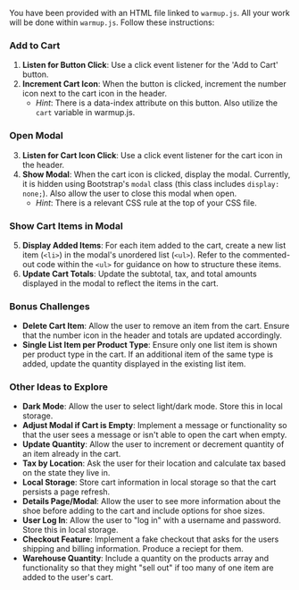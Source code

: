 You have been provided with an HTML file linked to `warmup.js`. All your work will be done within `warmup.js`. Follow these instructions:

### Add to Cart

1. **Listen for Button Click**: Use a click event listener for the 'Add to Cart' button.
2. **Increment Cart Icon**: When the button is clicked, increment the number icon next to the cart icon in the header.
   - _Hint_: There is a data-index attribute on this button. Also utilize the `cart` variable in warmup.js.

### Open Modal

3. **Listen for Cart Icon Click**: Use a click event listener for the cart icon in the header.
4. **Show Modal**: When the cart icon is clicked, display the modal. Currently, it is hidden using Bootstrap's `modal` class (this class includes `display: none;`). Also allow the user to close this modal when open.
   - _Hint_: There is a relevant CSS rule at the top of your CSS file.

### Show Cart Items in Modal

5. **Display Added Items**: For each item added to the cart, create a new list item (`<li>`) in the modal's unordered list (`<ul>`). Refer to the commented-out code within the `<ul>` for guidance on how to structure these items.
6. **Update Cart Totals**: Update the subtotal, tax, and total amounts displayed in the modal to reflect the items in the cart.

### Bonus Challenges

- **Delete Cart Item**: Allow the user to remove an item from the cart. Ensure that the number icon in the header and totals are updated accordingly.
- **Single List Item per Product Type**: Ensure only one list item is shown per product type in the cart. If an additional item of the same type is added, update the quantity displayed in the existing list item.

### Other Ideas to Explore

- **Dark Mode**: Allow the user to select light/dark mode. Store this in local storage.
- **Adjust Modal if Cart is Empty**: Implement a message or functionality so that the user sees a message or isn't able to open the cart when empty.
- **Update Quantity**: Allow the user to increment or decrement quantity of an item already in the cart.
- **Tax by Location**: Ask the user for their location and calculate tax based on the state they live in.
- **Local Storage**: Store cart information in local storage so that the cart persists a page refresh.
- **Details Page/Modal**: Allow the user to see more information about the shoe before adding to the cart and include options for shoe sizes.
- **User Log In**: Allow the user to "log in" with a username and password. Store this in local storage.
- **Checkout Feature**: Implement a fake checkout that asks for the users shipping and billing information. Produce a reciept for them.
- **Warehouse Quantity**: Include a quantity on the products array and functionality so that they might "sell out" if too many of one item are added to the user's cart.
